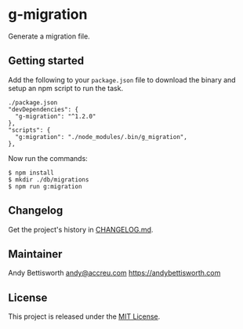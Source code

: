 # g-migration

Generate a migration file.

## Getting started

Add the following to your `package.json` file to download the binary and
setup an npm script to run the task.

    ./package.json
    "devDependencies": {
      "g-migration": "^1.2.0"
    },
    "scripts": {
      "g:migration": "./node_modules/.bin/g_migration",
    },

Now run the commands:

    $ npm install
    $ mkdir ./db/migrations
    $ npm run g:migration

## Changelog

Get the project's history in [CHANGELOG.md](CHANGELOG.md).

## Maintainer

Andy Bettisworth <andy@accreu.com> https://andybettisworth.com

## License

This project is released under the [MIT License](LICENSE.txt).

